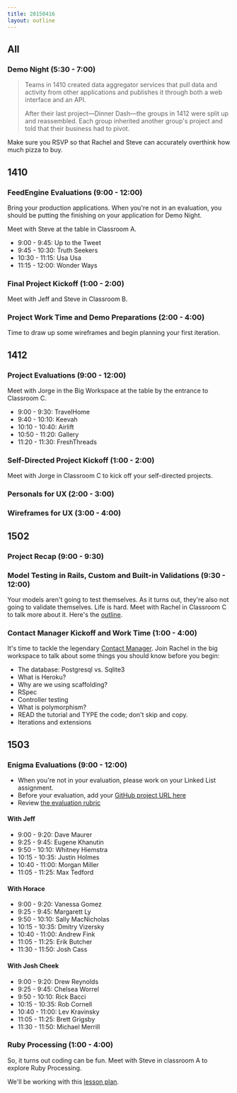 ```yaml
---
title: 20150416
layout: outline
---
```


## All

### Demo Night (5:30 - 7:00)

> Teams in 1410 created data aggregator services that pull data and activity from other applications and publishes it through both a web interface and an API.
>
> After their last project—Dinner Dash—the groups in 1412 were split up and reassembled. Each group inherited another group's project and told that their business had to pivot.

Make sure you RSVP so that Rachel and Steve can accurately overthink how much pizza to buy.

## 1410

### FeedEngine Evaluations (9:00 - 12:00)

Bring your production applications. When you're not in an evaluation, you should be putting the finishing on your application for Demo Night.

Meet with Steve at the table in Classroom A.

* 9:00 - 9:45: Up to the Tweet
* 9:45 - 10:30: Truth Seekers
* 10:30 - 11:15: Usa Usa
* 11:15 - 12:00: Wonder Ways

### Final Project Kickoff (1:00 - 2:00)

Meet with Jeff and Steve in Classroom B.

### Project Work Time and Demo Preparations (2:00 - 4:00)

Time to draw up some wireframes and begin planning your first iteration.

## 1412

### Project Evaluations (9:00 - 12:00)

Meet with Jorge in the Big Workspace at the table by the entrance to Classroom C.

* 9:00 - 9:30: TravelHome
* 9:40 - 10:10: Keevah
* 10:10 - 10:40: Airlift
* 10:50 - 11:20: Gallery
* 11:20 - 11:30: FreshThreads

### Self-Directed Project Kickoff (1:00 - 2:00)

Meet with Jorge in Classroom C to kick off your self-directed projects.

### Personals for UX (2:00 - 3:00)

### Wireframes for UX (3:00 - 4:00)

## 1502

### Project Recap (9:00 - 9:30)

### Model Testing in Rails, Custom and Built-in Validations (9:30 - 12:00)

Your models aren't going to test themselves. As it turns out, they're also not going to validate themselves. Life is hard. Meet with Rachel in Classroom C to talk more about it. Here's the [outline](https://github.com/turingschool/lesson_plans/blob/master/ruby_02-web_applications_with_ruby/model_testing_in_rails.markdown). 

### Contact Manager Kickoff and Work Time (1:00 - 4:00)

It's time to tackle the legendary [Contact Manager](http://tutorials.jumpstartlab.com/projects/contact_manager.html). Join Rachel in the big workspace to talk about some things you should know before you begin:

* The database: Postgresql vs. Sqlite3
* What is Heroku?
* Why are we using scaffolding?
* RSpec
* Controller testing
* What is polymorphism?
* READ the tutorial and TYPE the code; don't skip and copy.
* Iterations and extensions

## 1503

### Enigma Evaluations (9:00 - 12:00)

* When you're not in your evaluation, please work on your Linked List assignment.
* Before your evaluation, add your [GitHub project URL here](https://github.com/turingschool/ruby-submissions/blob/master/1503/01_enigma.markdown)
* Review [the evaluation rubric](http://tutorials.jumpstartlab.com/projects/enigma.html)

#### With Jeff

* 9:00 - 9:20: Dave Maurer
* 9:25 - 9:45: Eugene Khanutin
* 9:50 - 10:10: Whitney Hiemstra
* 10:15 - 10:35: Justin Holmes
* 10:40 - 11:00: Morgan Miller
* 11:05 - 11:25: Max Tedford

#### With Horace

* 9:00 - 9:20: Vanessa Gomez
* 9:25 - 9:45: Margarett Ly
* 9:50 - 10:10: Sally MacNicholas
* 10:15 - 10:35: Dmitry Vizersky
* 10:40 - 11:00: Andrew Fink
* 11:05 - 11:25: Erik Butcher
* 11:30 - 11:50: Josh Cass

#### With Josh Cheek

* 9:00 - 9:20: Drew Reynolds
* 9:25 - 9:45: Chelsea Worrel
* 9:50 - 10:10: Rick Bacci
* 10:15 - 10:35: Rob Cornell
* 10:40 - 11:00: Lev Kravinsky
* 11:05 - 11:25: Brett Grigsby
* 11:30 - 11:50: Michael Merrill

### Ruby Processing (1:00 - 4:00)

So, it turns out coding can be fun. Meet with Steve in classroom A to explore Ruby Processing.

We'll be working with this [lesson plan](https://github.com/stevekinney/ruby-processing-session).
